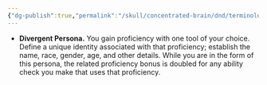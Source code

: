 ```yaml
---
{"dg-publish":true,"permalink":"/skull/concentrated-brain/dnd/terminology/divergent-persona/","tags":["Tagless"],"noteIcon":""}
---
```


- **Divergent Persona.** You gain proficiency with one tool of your choice. Define a unique identity associated with that proficiency; establish the name, race, gender, age, and other details. While you are in the form of this persona, the related proficiency bonus is doubled for any ability check you make that uses that proficiency.